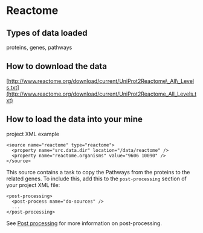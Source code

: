 # Reactome

## Types of data loaded

proteins, genes, pathways

## How to download the data

[http://www.reactome.org/download/current/UniProt2Reactome\_All\_Levels.txt](http://www.reactome.org/download/current/UniProt2Reactome_All_Levels.txt)

## How to load the data into your mine

project XML example

```markup
<source name="reactome" type="reactome">
  <property name="src.data.dir" location="/data/reactome" />
  <property name="reactome.organisms" value="9606 10090" />
</source>
```

This source contains a task to copy the Pathways from the proteins to the related genes. To include this, add this to the `post-processing` section of your project XML file:

```markup
<post-processing>
  <post-process name="do-sources" />
  ...
</post-processing>
```

See [Post processing](../../../database-building/post-processing/index.md) for more information on post-processing.

